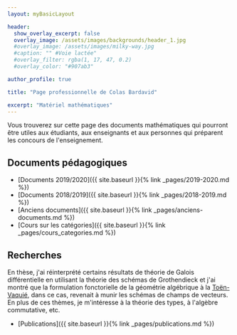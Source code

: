 ```yaml
---
layout: myBasicLayout

header:
  show_overlay_excerpt: false
  overlay_image: /assets/images/backgrounds/header_1.jpg
  #overlay_image: /assets/images/milky-way.jpg
  #caption: "" #Voie lactée"
  #overlay_filter: rgba(1, 17, 47, 0.2)
  #overlay_color: "#907ab3"

author_profile: true

title: "Page professionnelle de Colas Bardavid"

excerpt: "Matériel mathématiques"
---
```

<!--# Page professionnelle de Colas Bardavid-->
Vous trouverez sur cette page des documents mathématiques qui pourront être utiles aux étudiants, aux enseignants et aux personnes qui préparent les concours de l'enseignement.


## Documents pédagogiques
- [Documents 2019/2020]({{ site.baseurl }}{% link _pages/2019-2020.md %})
- [Documents 2018/2019]({{ site.baseurl }}{% link _pages/2018-2019.md %})
- [Anciens documents]({{ site.baseurl }}{% link _pages/anciens-documents.md %})
- [Cours sur les catégories]({{ site.baseurl }}{% link _pages/cours_categories.md %})

## Recherches
En thèse, j'ai réinterprété certains résultats de théorie de Galois différentielle en utilisant la théorie des schémas de Grothendieck et j'ai montré que la formulation fonctorielle de la géométrie algébrique à la [Toën-Vaquié](https://perso.math.univ-toulouse.fr/btoen/files/2012/04/souz.pdf), dans ce cas, revenait à munir les schémas de champs de vecteurs.
En plus de ces thèmes, je m'intéresse à la théorie des types, à l'algèbre commutative, etc.

- [Publications]({{ site.baseurl }}{% link _pages/publications.md %})

